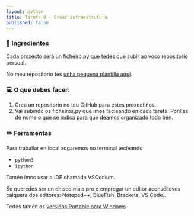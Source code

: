```yaml
---
layout: python
title: Tarefa 0 - Crear infraestrutura 
published: false
---
```



### 🧺 Ingredientes

Cada proxecto será un ficheiro.py que tedes que subir ao voso repositorio persoal.

No meu repositorio tes [unha pequena plantilla aquí](https://github.com/irocho/pythonBAC/blob/master/00_inicial.py).


### 💻 O que debes facer:

1. Crea un repositorio no teu GitHub para estes proxectiños.
2. Vai subindo os ficheiros.py que imos tecleando en cada tarefa. Ponlles de nome o que se indica para que  deamos organizado todo ben.



### ✏️ Ferramentas

Para traballar en local xogaremos no terminal tecleando

- `python3`
- `ipython`

Tamén imos usar o IDE chamado VSCodium.

Se queredes ser un chisco máis pro e empregar un editor aconséllovos calquera dos editores:  Notepad++, BlueFish, Brackets,  VS Code.. 

Tedes tamén as [versións Portable para Windows](https://portableapps.com)

